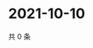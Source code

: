 # 2021-10-10

共 0 条

<!-- BEGIN WEIBO -->
<!-- 最后更新时间 Sun Oct 10 2021 00:15:40 GMT+0800 (China Standard Time) -->

<!-- END WEIBO -->
